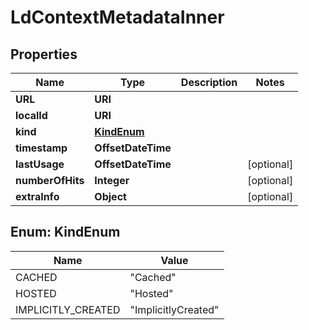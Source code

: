 

# LdContextMetadataInner


## Properties

| Name | Type | Description | Notes |
|------------ | ------------- | ------------- | -------------|
|**URL** | **URI** |  |  |
|**localId** | **URI** |  |  |
|**kind** | [**KindEnum**](#KindEnum) |  |  |
|**timestamp** | **OffsetDateTime** |  |  |
|**lastUsage** | **OffsetDateTime** |  |  [optional] |
|**numberOfHits** | **Integer** |  |  [optional] |
|**extraInfo** | **Object** |  |  [optional] |



## Enum: KindEnum

| Name | Value |
|---- | -----|
| CACHED | &quot;Cached&quot; |
| HOSTED | &quot;Hosted&quot; |
| IMPLICITLY_CREATED | &quot;ImplicitlyCreated&quot; |



